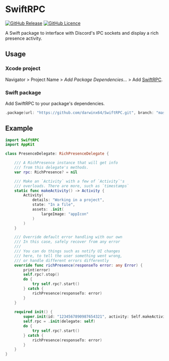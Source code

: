 # SwiftRPC

[![GitHub Release](https://img.shields.io/github/v/release/darwinx64/SwiftRPC?include_prereleases)](https://github.com/darwinx64/SwiftRPC/releases)
[![GitHub Licence](https://img.shields.io/github/license/darwinx64/SwiftRPC)](https://github.com/darwinx64/SwiftRPC/blob/master/LICENCE)

A Swift package to interface with Discord's IPC sockets and display a rich presence activity.

## Usage
### Xcode project
Navigator > Project Name > *Add Package Dependencies...* > Add [SwiftRPC](https://github.com/darwinx64/SwiftRPC/).
### Swift package
Add SwiftRPC to your package's dependencies.
```swift
.package(url: "https://github.com/darwinx64/SwiftRPC.git", branch: "master")
```

## Example

```swift
import SwiftRPC
import AppKit

class PresenceDelegate: RichPresenceDelegate {

	/// A RichPresence instance that will get info
	/// from this delegate's methods.
	var rpc: RichPresence? = nil

	/// Make an `Activity` with a few of `Activity`'s
	/// overloads. There are more, such as `timestamps`
	static func makeActivity() -> Activity {
		Activity(
			details: "Working in a project",
			state: "In a file",
			assets: .init(
				largeImage: "appIcon"
			)
		)
	}

	/// Override default error handling with our own
	/// In this case, safely recover from any error
	///
	/// You can do things such as notify UI changes
	/// here, to tell the user something went wrong,
	/// or handle different errors differently
	override func richPresence(responseTo error: any Error) {
		print(error)
		self.rpc?.stop()
		do {
			try self.rpc?.start()
		} catch {
			richPresence(responseTo: error)
		}
	}
	
	required init() {
		super.init(id: "1234567890987654321", activity: Self.makeActivity())
		self.rpc = .init(delegate: self)
		do {
			try self.rpc?.start()
		} catch {
			richPresence(responseTo: error)
		}
	}
}
```
